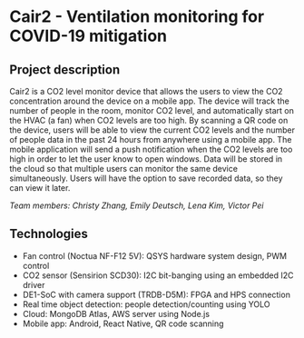 # Cair2 - Ventilation monitoring for COVID-19 mitigation

## Project description
Cair2 is a CO2 level monitor device that allows the users to view the CO2 concentration around the device on a mobile app. The device will track the number of people in the room, monitor CO2 level, and automatically start on the HVAC (a fan) when CO2 levels are too high. By scanning a QR code on the device, users will be able to view the current CO2 levels and the number of people data in the past 24 hours from anywhere using a mobile app. The mobile application will send a push notification when the CO2 levels are too high in order to let the user know to open windows. Data will be stored in the cloud so that multiple users can monitor the same device simultaneously. Users will have the option to save recorded data, so they can view it later. 

*Team members: Christy Zhang, Emily Deutsch, Lena Kim, Victor Pei*

## Technologies
- Fan control (Noctua NF-F12 5V): QSYS hardware system design, PWM control
- CO2 sensor (Sensirion SCD30): I2C bit-banging using an embedded I2C driver
- DE1-SoC with camera support (TRDB-D5M): FPGA and HPS connection
- Real time object detection: people detection/counting using YOLO
- Cloud: MongoDB Atlas, AWS server using Node.js
- Mobile app: Android, React Native, QR code scanning

